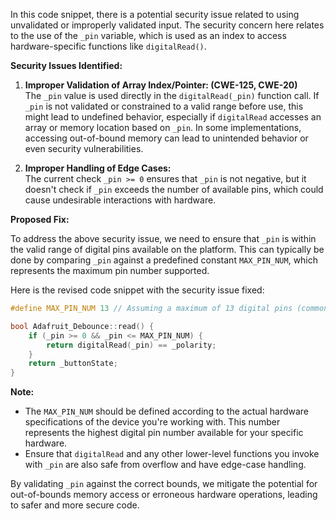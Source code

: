 In this code snippet, there is a potential security issue related to using unvalidated or improperly validated input. The security concern here relates to the use of the `_pin` variable, which is used as an index to access hardware-specific functions like `digitalRead()`.

**Security Issues Identified:**

1. **Improper Validation of Array Index/Pointer: (CWE-125, CWE-20)**  
   The `_pin` value is used directly in the `digitalRead(_pin)` function call. If `_pin` is not validated or constrained to a valid range before use, this might lead to undefined behavior, especially if `digitalRead` accesses an array or memory location based on `_pin`. In some implementations, accessing out-of-bound memory can lead to unintended behavior or even security vulnerabilities.

2. **Improper Handling of Edge Cases:**  
   The current check `_pin >= 0` ensures that `_pin` is not negative, but it doesn't check if `_pin` exceeds the number of available pins, which could cause undesirable interactions with hardware.

**Proposed Fix:**

To address the above security issue, we need to ensure that `_pin` is within the valid range of digital pins available on the platform. This can typically be done by comparing `_pin` against a predefined constant `MAX_PIN_NUM`, which represents the maximum pin number supported.

Here is the revised code snippet with the security issue fixed:

```cpp
#define MAX_PIN_NUM 13 // Assuming a maximum of 13 digital pins (common for an Arduino UNO)

bool Adafruit_Debounce::read() {
    if (_pin >= 0 && _pin <= MAX_PIN_NUM) {
        return digitalRead(_pin) == _polarity;
    }
    return _buttonState;
}
```

**Note:** 
- The `MAX_PIN_NUM` should be defined according to the actual hardware specifications of the device you're working with. This number represents the highest digital pin number available for your specific hardware.
- Ensure that `digitalRead` and any other lower-level functions you invoke with `_pin` are also safe from overflow and have edge-case handling.

By validating `_pin` against the correct bounds, we mitigate the potential for out-of-bounds memory access or erroneous hardware operations, leading to safer and more secure code.